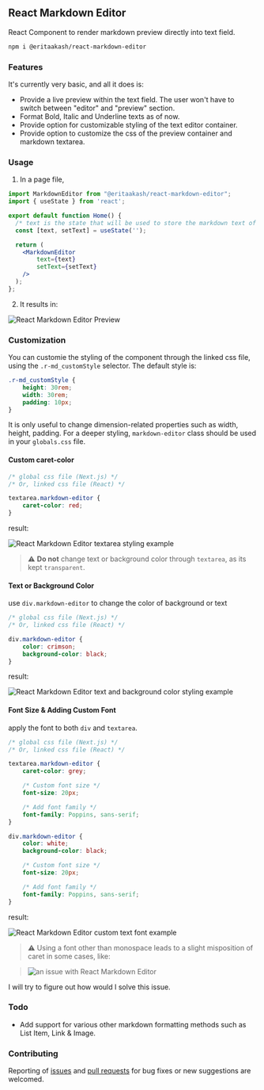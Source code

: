 ## React Markdown Editor
React Component to render markdown preview directly into text field.

```bash
npm i @eritaakash/react-markdown-editor
```

### Features
It's currently very basic, and all it does is:

- Provide a live preview within the text field. The user won't have to switch between "editor" and "preview" section.
- Format Bold, Italic and Underline texts as of now.
- Provide option for customizable styling of the text editor container.
- Provide option to customize the css of the preview container and markdown textarea.

### Usage
1. In a page file, 

```jsx
import MarkdownEditor from "@eritaakash/react-markdown-editor";
import { useState } from 'react';

export default function Home() {
  /* text is the state that will be used to store the markdown text of the editor */
  const [text, setText] = useState('');

  return (
    <MarkdownEditor 
        text={text} 
        setText={setText} 
    />
  );
};
```

2. It results in:

![React Markdown Editor Preview](https://media.discordapp.net/attachments/695932896560676935/1207306730531201065/image.png?ex=65df2b03&is=65ccb603&hm=b0b031a60d5d55dea2cfd86bf0d4f8be855d19cd5a07e3358c1b9c6e6d412d96&=&format=webp&quality=lossless)

### Customization
You can customie the styling of the component through the linked css file, using the `.r-md_customStyle` selector. The default style is:

```css
.r-md_customStyle {
    height: 30rem;
    width: 30rem;
    padding: 10px;
}
```

It is only useful to change dimension-related properties such as width, height, padding. For a deeper styling, `markdown-editor` class should be used in your `globals.css` file.

#### Custom caret-color
```css
/* global css file (Next.js) */
/* Or, linked css file (React) */

textarea.markdown-editor {
    caret-color: red;
}
```

result:

![React Markdown Editor textarea styling example](https://media.discordapp.net/attachments/695932896560676935/1207946019946500116/image.png?ex=65e17e65&is=65cf0965&hm=60b46b508ae6873441e1af18a487209d079206faedce8c1831d67726ab09744c&=&format=webp&quality=lossless)

> ⚠ **Do not** change text or background color through `textarea`, as its kept `transparent`.

#### Text or Background Color
use `div.markdown-editor` to change the color of background or text

```css
/* global css file (Next.js) */
/* Or, linked css file (React) */

div.markdown-editor {
    color: crimson;
    background-color: black;
}
```

result:

![React Markdown Editor text and background color styling example](https://media.discordapp.net/attachments/695932896560676935/1207947382440853604/image.png?ex=65e17faa&is=65cf0aaa&hm=ec0be7283512128b31553c85d22bf62e45f638f0c01fb42b7234484249520ca9&=&format=webp&quality=lossless)

#### Font Size & Adding Custom Font
apply the font to both `div` and `textarea`.

```css
/* global css file (Next.js) */
/* Or, linked css file (React) */

textarea.markdown-editor {
    caret-color: grey;

    /* Custom font size */
    font-size: 20px;

    /* Add font family */
    font-family: Poppins, sans-serif;
}

div.markdown-editor {
    color: white;
    background-color: black;

    /* Custom font size */
    font-size: 20px;

    /* Add font family */
    font-family: Poppins, sans-serif;
}
```

result:

![React Markdown Editor custom text font example](https://media.discordapp.net/attachments/695932896560676935/1207949667321651200/image.png?ex=65e181cb&is=65cf0ccb&hm=398608f97f7db6a10dad22c1f9982dd4355373dbe61a9d0cb895c9020a1e3bb4&=&format=webp&quality=lossless)

> ⚠ Using a font other than monospace leads to a slight misposition of caret in some cases, like:

> ![an issue with React Markdown Editor](https://media.discordapp.net/attachments/695932896560676935/1207950952666243092/image.png?ex=65e182fd&is=65cf0dfd&hm=c0015fd5222779449f97932245f7a524ab070a27404da827d013e461067598bb&=&format=webp&quality=lossless)


I will try to figure out how would I solve this issue.

### Todo
- Add support for various other markdown formatting methods such as List Item, Link & Image.

### Contributing 
Reporting of [issues](https://github.com/eritaakash/react-markdown-editor/issues) and [pull requests](https://github.com/eritaakash/react-markdown-editor/pulls) for bug fixes or new suggestions are welcomed.